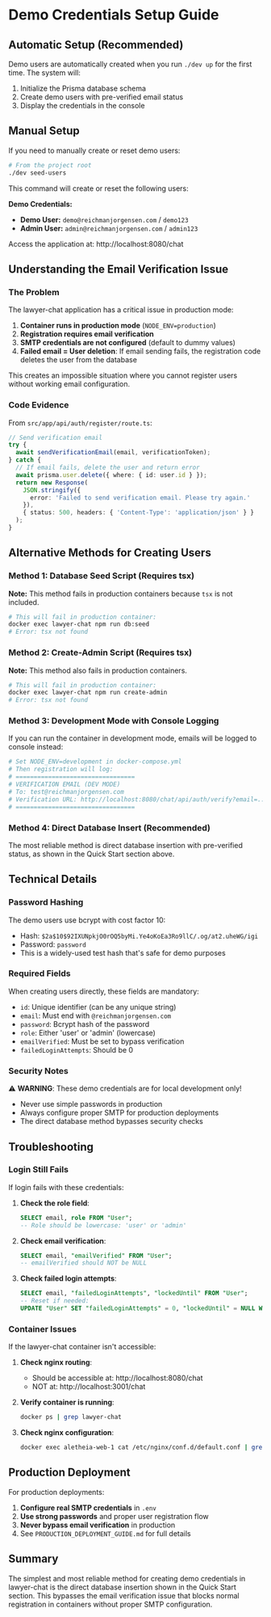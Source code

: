 # Demo Credentials Setup Guide

## Automatic Setup (Recommended)

Demo users are automatically created when you run `./dev up` for the first time. The system will:
1. Initialize the Prisma database schema
2. Create demo users with pre-verified email status
3. Display the credentials in the console

## Manual Setup

If you need to manually create or reset demo users:

```bash
# From the project root
./dev seed-users
```

This command will create or reset the following users:

**Demo Credentials:**
- **Demo User:** `demo@reichmanjorgensen.com` / `demo123`
- **Admin User:** `admin@reichmanjorgensen.com` / `admin123`

Access the application at: http://localhost:8080/chat

## Understanding the Email Verification Issue

### The Problem

The lawyer-chat application has a critical issue in production mode:

1. **Container runs in production mode** (`NODE_ENV=production`)
2. **Registration requires email verification**
3. **SMTP credentials are not configured** (default to dummy values)
4. **Failed email = User deletion**: If email sending fails, the registration code deletes the user from the database

This creates an impossible situation where you cannot register users without working email configuration.

### Code Evidence

From `src/app/api/auth/register/route.ts`:

```typescript
// Send verification email
try {
  await sendVerificationEmail(email, verificationToken);
} catch {
  // If email fails, delete the user and return error
  await prisma.user.delete({ where: { id: user.id } });
  return new Response(
    JSON.stringify({ 
      error: 'Failed to send verification email. Please try again.' 
    }), 
    { status: 500, headers: { 'Content-Type': 'application/json' } }
  );
}
```

## Alternative Methods for Creating Users

### Method 1: Database Seed Script (Requires tsx)

**Note:** This method fails in production containers because `tsx` is not included.

```bash
# This will fail in production container:
docker exec lawyer-chat npm run db:seed
# Error: tsx not found
```

### Method 2: Create-Admin Script (Requires tsx)

**Note:** This method also fails in production containers.

```bash
# This will fail in production container:
docker exec lawyer-chat npm run create-admin
# Error: tsx not found
```

### Method 3: Development Mode with Console Logging

If you can run the container in development mode, emails will be logged to console instead:

```bash
# Set NODE_ENV=development in docker-compose.yml
# Then registration will log:
# =================================
# VERIFICATION EMAIL (DEV MODE)
# To: test@reichmanjorgensen.com
# Verification URL: http://localhost:8080/chat/api/auth/verify?email=...
# =================================
```

### Method 4: Direct Database Insert (Recommended)

The most reliable method is direct database insertion with pre-verified status, as shown in the Quick Start section above.

## Technical Details

### Password Hashing

The demo users use bcrypt with cost factor 10:
- Hash: `$2a$10$92IXUNpkjO0rOQ5byMi.Ye4oKoEa3Ro9llC/.og/at2.uheWG/igi`
- Password: `password`
- This is a widely-used test hash that's safe for demo purposes

### Required Fields

When creating users directly, these fields are mandatory:
- `id`: Unique identifier (can be any unique string)
- `email`: Must end with `@reichmanjorgensen.com`
- `password`: Bcrypt hash of the password
- `role`: Either 'user' or 'admin' (lowercase)
- `emailVerified`: Must be set to bypass verification
- `failedLoginAttempts`: Should be 0

### Security Notes

⚠️ **WARNING**: These demo credentials are for local development only!
- Never use simple passwords in production
- Always configure proper SMTP for production deployments
- The direct database method bypasses security checks

## Troubleshooting

### Login Still Fails

If login fails with these credentials:

1. **Check the role field**:
   ```sql
   SELECT email, role FROM "User";
   -- Role should be lowercase: 'user' or 'admin'
   ```

2. **Check email verification**:
   ```sql
   SELECT email, "emailVerified" FROM "User";
   -- emailVerified should NOT be NULL
   ```

3. **Check failed login attempts**:
   ```sql
   SELECT email, "failedLoginAttempts", "lockedUntil" FROM "User";
   -- Reset if needed:
   UPDATE "User" SET "failedLoginAttempts" = 0, "lockedUntil" = NULL WHERE email = 'demo@reichmanjorgensen.com';
   ```

### Container Issues

If the lawyer-chat container isn't accessible:

1. **Check nginx routing**:
   - Should be accessible at: http://localhost:8080/chat
   - NOT at: http://localhost:3001/chat

2. **Verify container is running**:
   ```bash
   docker ps | grep lawyer-chat
   ```

3. **Check nginx configuration**:
   ```bash
   docker exec aletheia-web-1 cat /etc/nginx/conf.d/default.conf | grep -A 5 "location /chat"
   ```

## Production Deployment

For production deployments:

1. **Configure real SMTP credentials** in `.env`
2. **Use strong passwords** and proper user registration flow
3. **Never bypass email verification** in production
4. See `PRODUCTION_DEPLOYMENT_GUIDE.md` for full details

## Summary

The simplest and most reliable method for creating demo credentials in lawyer-chat is the direct database insertion shown in the Quick Start section. This bypasses the email verification issue that blocks normal registration in containers without proper SMTP configuration.